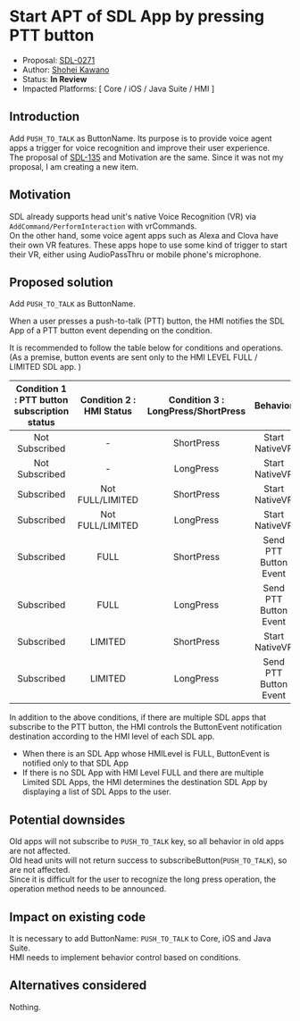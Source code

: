 # Start APT of SDL App by pressing PTT button

* Proposal: [SDL-0271](0271-Start-APT-of-SDL-App-by-pressing-PTT-Button.md)  
* Author: [Shohei Kawano](https://github.com/Shohei-Kawano)  
* Status: **In Review**  
* Impacted Platforms: [ Core / iOS / Java Suite / HMI ]  

## Introduction

Add `PUSH_TO_TALK` as ButtonName. Its purpose is to provide voice agent apps a trigger for voice recognition and improve their user experience.  
The proposal of [SDL-135](https://github.com/smartdevicelink/sdl_evolution/blob/master/proposals/0135-PushToTalk-hardkey-support.md) and Motivation are the same. Since it was not my proposal, I am creating a new item.  

## Motivation

SDL already supports head unit's native Voice Recognition (VR) via `AddCommand/PerformInteraction` with vrCommands.  
On the other hand, some voice agent apps such as Alexa and Clova have their own VR features. These apps hope to use some kind of trigger to start their VR, either using AudioPassThru or mobile phone's microphone.  

## Proposed solution

Add `PUSH_TO_TALK` as ButtonName.  

When a user presses a push-to-talk (PTT) button, the HMI notifies the SDL App of a PTT button event depending on the condition.  

It is recommended to follow the table below for conditions and operations.  
(As a premise, button events are sent only to the HMI LEVEL FULL / LIMITED SDL app. )

|Condition 1 : PTT button subscription status|Condition 2 : HMI Status|Condition 3 : LongPress/ShortPress|Behavior|
|:-:|:-:|:-:|:-:|
|Not Subscribed|-|ShortPress|Start NativeVR|
|Not Subscribed|-|LongPress|Start NativeVR|
|Subscribed|Not FULL/LIMITED|ShortPress|Start NativeVR|
|Subscribed|Not FULL/LIMITED|LongPress|Start NativeVR|
|Subscribed|FULL|ShortPress|Send PTT Button Event|
|Subscribed|FULL|LongPress|Send PTT Button Event|
|Subscribed|LIMITED|ShortPress|Start NativeVR|
|Subscribed|LIMITED|LongPress|Send PTT Button Event|

In addition to the above conditions, if there are multiple SDL apps that subscribe to the PTT button, the HMI controls the ButtonEvent notification destination according to the HMI level of each SDL app.  
* When there is an SDL App whose HMILevel is FULL, ButtonEvent is notified only to that SDL App  
* If there is no SDL App with HMI Level FULL and there are multiple Limited SDL Apps, the HMI determines the destination SDL App by displaying a list of SDL Apps to the user.  


## Potential downsides

Old apps will not subscribe to `PUSH_TO_TALK` key, so all behavior in old apps are not affected.  
Old head units will not return success to subscribeButton(`PUSH_TO_TALK`), so are not affected.  
Since it is difficult for the user to recognize the long press operation, the operation method needs to be announced.  

## Impact on existing code

It is necessary to add ButtonName: `PUSH_TO_TALK` to Core, iOS and Java Suite.  
HMI needs to implement behavior control based on conditions.  

## Alternatives considered

Nothing.  

